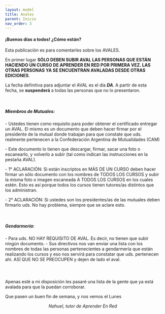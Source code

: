 ```yaml
---
layout: model
title: Avales
parent: Inicio
nav_order: 3
---
```

<h4><b>¡Buenos días a todos! ¿Cómo están?</b></h4>
<p>Esta publicación es para comentarles sobre los AVALES.</p>
<p>En primer lugar <b style='text-transform: uppercase;'>sólo deben subir aval las personas que están haciendo un curso de aprender en red por primera vez. las otras personas ya se encuentran avaladas desde otras ediciones</b>.</p>
<p>La fecha definitiva para adjuntar el AVAL es el día <b><i>DA</i></b>. A partir de esta fecha, se <b>suspenderá</b> a todas las personas que no lo presentaron.</p>
<p><br></p>
<h5>Miembros de Mutuales:</h5>
<p>- Ustedes tienen como requisito para poder obtener el certificado entregar un AVAL. El mismo es un documento que deben hacer firmar por el presidente de la mutual donde trabajan para que constate que uds. realmente pertenecen a la Confederación Argentina de Mutualidades (CAM)</p>
<p>- Este documento lo tienen que descargar, firmar, sacar una foto o escanearlo, y volverlo a subir (tal como indican las instrucciones en la pestaña AVAL).</p>
<p>- 1° ACLARACIÓN: Si están inscriptos en MÁS DE UN CURSO deben hacer firmar un sólo documento con los nombres de TODOS LOS CURSOS y subir la misma foto o imagen escaneada A TODOS LOS CURSOS en los cuales estén. Esto es así porque todos los cursos tienen tutores/as distintos que los administran.</p>
<p>- 2° ACLARACIÓN: Si ustedes son los presidentes/as de las mutuales deben firmarlo uds. No hay problema, siempre que se aclare esto.</p>
<p><br></p>
<h5>Gendarmería:</h5>
<p>- Para uds. NO HAY REQUISITO DE AVAL. Es decir, no tienen que subir ningún documento. - Sus directivos nos van enviar una lista con los nombres de todas las personas pertenecientes a gendarmería que están realizando los cursos y eso nos servirá para constatar que uds. pertenecen ahí. ASÍ QUE NO SE PREOCUPEN y dejen de lado el aval.</p>
<p><br></p>
<h5 style="display:none;">La lista de personas que deben subir el aval es la siguiente:</h5><h5></h5>

<p>Apenas esté a mi disposición les pasaré una lista de la gente que ya está avalada para que la puedan corroborar.</p>
<p>Que pasen un buen fin de semana, y nos vemos el Lunes</p>
<p style="text-align:center;"><i>Nahuel, tutor de Aprender En Red</i></p><p></p>
